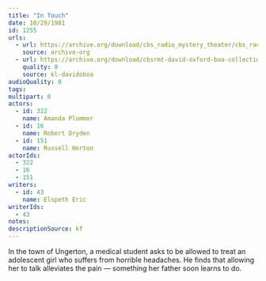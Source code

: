 ```yaml
---
title: "In Touch"
date: 10/29/1981
id: 1255
urls: 
  - url: https://archive.org/download/cbs_radio_mystery_theater/cbs_radio_mystery_theater-1251-1300.zip/cbs_radio_mystery_theater-1251-1300%2Fcbsrmt_1255_in_touch.mp3
    source: archive-org
  - url: https://archive.org/download/cbsrmt-david-oxford-boa-collection/CBSRMT-811029-1255-In-Touch-(32-22)-[2007]-{BoA}.mp3
    quality: 0
    source: kl-davidoboa
audioQuality: 0
tags: 
multipart: 0
actors:  
  - id: 322
    name: Amanda Plummer  
  - id: 16
    name: Robert Dryden  
  - id: 151
    name: Russell Horton
actorIds:  
  - 322  
  - 16  
  - 151
writers:  
  - id: 43
    name: Elspeth Eric
writerIds:  
  - 43
notes: 
descriptionSource: kf
---
```

In the town of Ungerton, a medical student asks to be allowed to treat an adolescent girl who suffers from horrible headaches. He finds that allowing her to talk alleviates the pain — something her father soon learns to do.